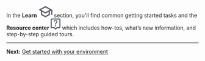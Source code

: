 In the **Learn** ![""](Images/fgd1722886790106.svg) section, you'll find common getting started tasks and the **Resource center** ![""](Images/avu1722886867596.svg) which includes how-tos, what’s new information, and step-by-step guided tours.

---

**Next:** [Get started with your environment](tta1687442978234.md)

